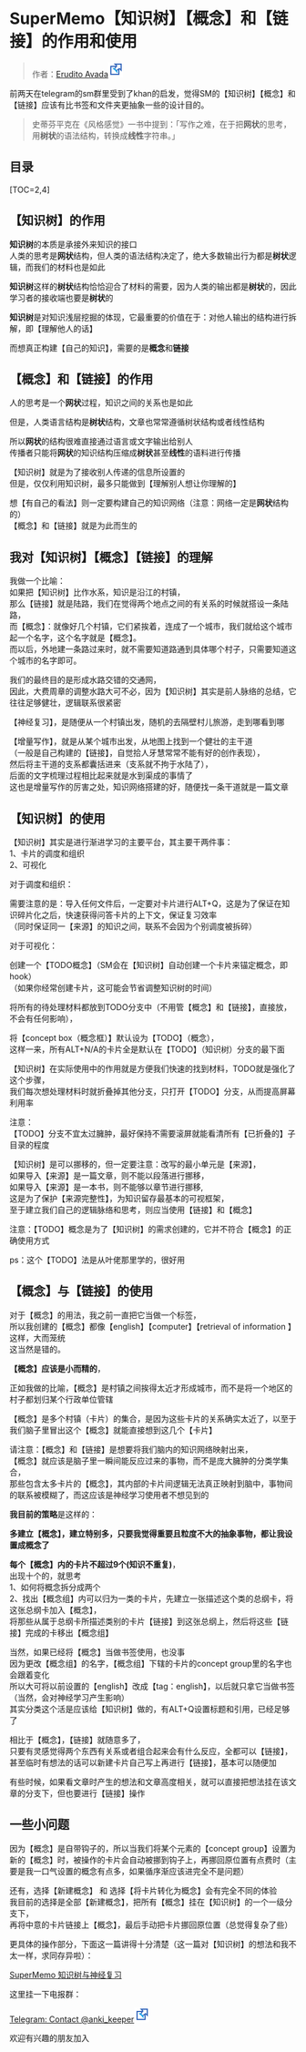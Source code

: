 # SuperMemo【知识树】【概念】和【链接】的作用和使用

> 作者：[Erudito Avada![](../images/external-ltr.svg)](https://www.zhihu.com/people/yang-zhi-bo-37)

前两天在telegram的sm群里受到了khan的启发，觉得SM的【知识树】【概念】和【链接】应该有比书签和文件夹更抽象一些的设计目的。

> 史蒂芬平克在《风格感觉》一书中提到：「写作之难，在于把**网状**的思考，用**树状**的语法结构，转换成**线性**字符串。」  

## 目录

[TOC=2,4]

## 【知识树】的作用
  
**知识树**的本质是承接外来知识的接口  
人类的思考是**网状**结构，但人类的语法结构决定了，绝大多数输出行为都是**树状**逻辑，而我们的材料也是如此  
  
**知识树**这样的**树状**结构恰恰迎合了材料的需要，因为人类的输出都是**树状**的，因此学习者的接收端也要是**树状**的  
  
**知识树**是对知识浅层挖掘的体现，它最重要的价值在于：对他人输出的结构进行拆解，即【理解他人的话】  
  
而想真正构建【自己的知识】，需要的是**概念**和**链接**  

## 【概念】和【链接】的作用

人的思考是一个**网状**过程，知识之间的关系也是如此  

但是，人类语言结构是**树状**结构，文章也常常遵循树状结构或者线性结构  
  
所以**网状**的结构很难直接通过语言或文字输出给别人  
传播者只能将**网状**的知识结构压缩成**树状**甚至**线性**的语料进行传播  
  
【知识树】就是为了接收别人传递的信息所设置的  
但是，仅仅利用知识树，最多只能做到【理解别人想让你理解的】  
  
想【有自己的看法】则一定要构建自己的知识网络（注意：网络一定是**网状**结构的）  
【概念】和【链接】就是为此而生的  
  

## 我对【知识树】【概念】【链接】的理解

我做一个比喻：  
如果把【知识树】比作水系，知识是沿江的村镇，  
那么【链接】就是陆路，我们在觉得两个地点之间的有关系的时候就搭设一条陆路，  
而【概念】：就像好几个村镇，它们紧挨着，连成了一个城市，我们就给这个城市起一个名字，这个名字就是【概念】。  
而以后，外地建一条路过来时，就不需要知道路通到具体哪个村子，只需要知道这个城市的名字即可。  
  
我们的最终目的是形成水路交错的交通网，  
因此，大费周章的调整水路大可不必，因为【知识树】其实是前人脉络的总结，它往往足够健壮，逻辑联系很紧密  
  
【神经复习】，是随便从一个村镇出发，随机的去隔壁村儿旅游，走到哪看到哪  
  
【增量写作】，就是从某个城市出发，从地图上找到一个健壮的主干道  
（一般是自己构建的【链接】，自觉拾人牙慧常常不能有好的创作表现），  
然后将主干道的支系都囊括进来（支系就不拘于水陆了），  
后面的文字梳理过程相比起来就是水到渠成的事情了  
这也是增量写作的厉害之处，知识网络搭建的好，随便找一条干道就是一篇文章

## 【知识树】的使用
  
【知识树】其实是进行渐进学习的主要平台，其主要干两件事：  
1、卡片的调度和组织  
2、可视化  
  
对于调度和组织：  
  
需要注意的是：导入任何文件后，一定要对卡片进行ALT+Q，这是为了保证在知识碎片化之后，快速获得问答卡片的上下文，保证复习效率  
（同时保证同一【来源】的知识之间，联系不会因为个别调度被拆碎）  
  
对于可视化：  
  
创建一个【TODO概念】（SM会在【知识树】自动创建一个卡片来锚定概念，即hook）  
（如果你经常创建卡片，这可能会节省调整知识树的时间）  
  
将所有的待处理材料都放到TODO分支中（不用管【概念】和【链接】，直接放，不会有任何影响），  
  
  
将【concept box（概念框）】默认设为【TODO】（概念），  
这样一来，所有ALT+N/A的卡片全是默认在【TODO】（知识树）分支的最下面  
  
【知识树】在实际使用中的作用就是方便我们快速的找到材料，TODO就是强化了这个步骤，  
我们每次想处理材料时就折叠掉其他分支，只打开【TODO】分支，从而提高屏幕利用率  
  
注意：  
【TODO】分支不宜太过臃肿，最好保持不需要滚屏就能看清所有【已折叠的】子目录的程度  
  
【知识树】是可以挪移的，但一定要注意：改写的最小单元是【来源】，  
如果导入【来源】是一篇文章，则不能以段落进行挪移，  
如果导入【来源】是一本书，则不能够以章节进行挪移,  
这是为了保护【来源完整性】，为知识留存最基本的可视框架，  
至于建立我们自己的逻辑脉络和思考，则应当使用【链接】和【概念】  
  
  
注意：【TODO】概念是为了【知识树】的需求创建的，它并不符合【概念】的正确使用方式  
  
ps：这个【TODO】法是从叶佬那里学的，很好用  
  

## 【概念】与【链接】的使用

  
对于【概念】的用法，我之前一直把它当做一个标签，  
所以我创建的【概念】都像【english】【computer】【retrieval of information 】这样，大而笼统  
这当然是错的。  
  
  
**【概念】应该是小而精的**，  
  
正如我做的比喻，【概念】是村镇之间挨得太近才形成城市，而不是将一个地区的村子都划归某个行政单位管辖  
  
【概念】是多个村镇（卡片）的集合，是因为这些卡片的关系确实太近了，以至于我们脑子里冒出这个【概念】就能直接想到这几个【卡片】

  

  
请注意：【概念】和【链接】是想要将我们脑内的知识网络映射出来，  
【概念】就应该是脑子里一瞬间能反应过来的事物，而不是庞大臃肿的分类学集合，  
那些包含太多卡片的【概念】，其内部的卡片间逻辑无法真正映射到脑中，事物间的联系被模糊了，而这应该是神经学习使用者不想见到的  
  
  
**我目前的策略**是这样的：  

**多建立【概念】，建立特别多，只要我觉得重要且粒度不大的抽象事物，都让我设置成概念了**  
  
**每个【概念】内的卡片不超过9个(知识不重复)**，  
出现十个的，就思考  
1、如何将概念拆分成两个  
2、找出【概念组】内可以归为一类的卡片，先建立一张描述这个类的总纲卡，将这张总纲卡加入【概念】，  
将那些从属于总纲卡所描述类别的卡片【链接】到这张总纲上，然后将这些【链接】完成的卡移出【概念组】  
  
当然，如果已经将【概念】当做书签使用，也没事  
因为更改【概念组】的名字，【概念组】下辖的卡片的concept group里的名字也会跟着变化  
所以大可将以前设置的【english】改成【tag：english】，以后就只拿它当做书签 （当然，会对神经学习产生影响）  
其实分类这个活是应该给【知识树】做的，有ALT+Q设置标题和引用，已经足够了  
  
  
  
  
  
  
相比于【概念】，【链接】就随意多了，  
只要有灵感觉得两个东西有关系或者组合起来会有什么反应，全都可以【链接】，  
甚至临时有想法的话可以新建卡片自己写上再进行【链接】，基本可以随便加  
  
有些时候，如果看文章时产生的想法和文章高度相关，就可以直接把想法挂在该文章的分支下，但也要进行【链接】操作  

## 一些小问题

因为【概念】是自带钩子的，所以当我们将某个元素的【concept group】设置为新的【概念】时，被操作的卡片会自动被挪到钩子上，再挪回原位置有点费时（主要是我一口气设置的概念有点多，如果循序渐应该进完全不是问题）  
  
还有，选择【新建概念】 和 选择【将卡片转化为概念】会有完全不同的体验  
我目前的选择是全部【新建概念】，把所有【概念】挂在【知识树】的一个一级分支下，  
再将中意的卡片链接上【概念】，最后手动把卡片挪回原位置（总觉得复杂了些）  
  
  
  
  
  
更具体的操作部分，下面这一篇讲得十分清楚（这一篇对【知识树】的想法和我不太一样，求同存异啦）：

[SuperMemo 知识树与神经复习](./2450605)

  
  
  
  
这里挂一下电报群：  

[Telegram: Contact @anki\_keeper![](../images/external-ltr.svg)](https://t.me/anki_keeper)

欢迎有兴趣的朋友加入